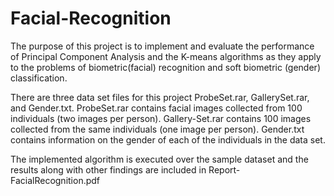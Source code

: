 # Facial-Recognition
The purpose of this project is to implement and evaluate the performance of Principal Component Analysis and the K-means algorithms as they apply to the problems of biometric(facial) recognition and soft biometric (gender) classification.

There are three data set files for this project ProbeSet.rar, GallerySet.rar, and Gender.txt.
ProbeSet.rar contains facial images collected from 100 individuals (two images per person). 
Gallery-Set.rar contains 100 images collected from the same individuals (one image per person). 
Gender.txt contains information on the gender of each of the individuals in the data set.

The implemented algorithm is executed over the sample dataset and the results along with other findings are included in Report-FacialRecognition.pdf
